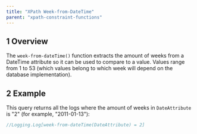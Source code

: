 ```yaml
---
title: "XPath Week-from-DateTime"
parent: "xpath-constraint-functions"
---
```


## 1 Overview

The `week-from-dateTime()` function extracts the amount of weeks from a DateTime attribute so it can be used to compare to a value. Values range from 1 to 53 (which values belong to which week will depend on the database implementation).

## 2 Example

This query returns all the logs where the amount of weeks in `DateAttribute` is "2" (for example, "2011-01-13"):


```java
//Logging.Log[week-from-dateTime(DateAttribute) = 2]
```
